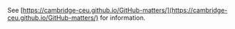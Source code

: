 See [https://cambridge-ceu.github.io/GitHub-matters/](https://cambridge-ceu.github.io/GitHub-matters/) for information.
